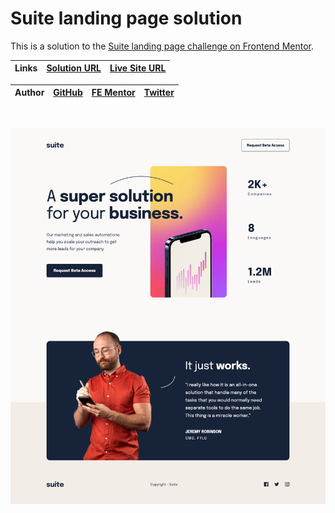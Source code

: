 # Suite landing page solution

This is a solution to the [Suite landing page challenge on Frontend Mentor](https://www.frontendmentor.io/challenges/suite-landing-page-tj_eaU-Ra).

| **Links** | [Solution URL](https://github.com/ionStici/suite-landing-page) | [Live Site URL](https://ionstici.github.io/suite-landing-page) |
| --------- | -------------------------------------------------------------- | -------------------------------------------------------------- |

| **Author** | [GitHub](https://github.com/ionStici) | [FE Mentor](https://www.frontendmentor.io/profile/ionStici) | [Twitter](https://twitter.com/ionStici_) |
| ---------- | ------------------------------------- | ----------------------------------------------------------- | ---------------------------------------- |

<br>

![](./assets/screenshot.png)
